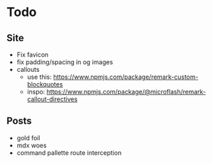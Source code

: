 # Todo

## Site

- Fix favicon
- fix padding/spacing in og images
- callouts
  - use this: https://www.npmjs.com/package/remark-custom-blockquotes
  - inspo: https://www.npmjs.com/package/@microflash/remark-callout-directives

## Posts

- gold foil
- mdx woes
- command pallette route interception
